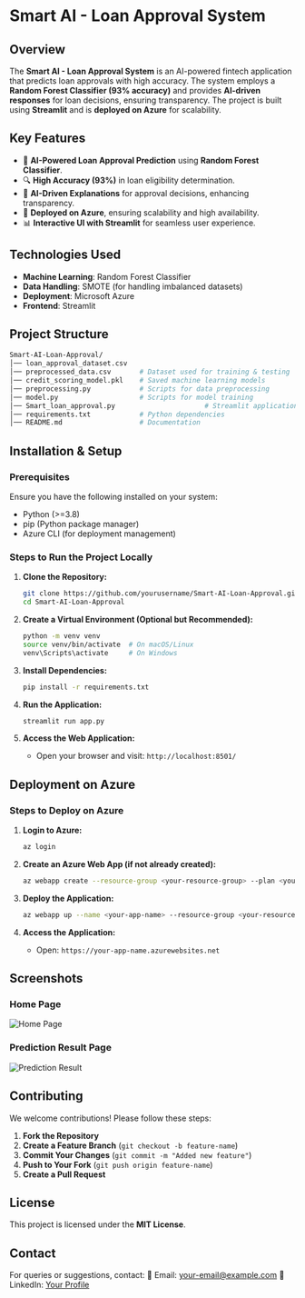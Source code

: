 # Smart AI - Loan Approval System

## **Overview**
The **Smart AI - Loan Approval System** is an AI-powered fintech application that predicts loan approvals with high accuracy. The system employs a **Random Forest Classifier (93% accuracy)** and provides **AI-driven responses** for loan decisions, ensuring transparency. The project is built using **Streamlit** and is **deployed on Azure** for scalability.

## **Key Features**
- 🏦 **AI-Powered Loan Approval Prediction** using **Random Forest Classifier**.
- 🔍 **High Accuracy (93%)** in loan eligibility determination.
- 🤖 **AI-Driven Explanations** for approval decisions, enhancing transparency.
- 🚀 **Deployed on Azure**, ensuring scalability and high availability.
- 📊 **Interactive UI with Streamlit** for seamless user experience.

## **Technologies Used**
- **Machine Learning**: Random Forest Classifier
- **Data Handling**: SMOTE (for handling imbalanced datasets)
- **Deployment**: Microsoft Azure
- **Frontend**: Streamlit

## **Project Structure**
```bash
Smart-AI-Loan-Approval/
│── loan_approval_dataset.csv
│── preprocessed_data.csv       # Dataset used for training & testing
│── credit_scoring_model.pkl    # Saved machine learning models
│── preprocessing.py            # Scripts for data preprocessing
│── model.py                    # Scripts for model training
│── Smart_loan_approval.py                      # Streamlit application
│── requirements.txt            # Python dependencies
│── README.md                   # Documentation
```

## **Installation & Setup**
### **Prerequisites**
Ensure you have the following installed on your system:
- Python (>=3.8)
- pip (Python package manager)
- Azure CLI (for deployment management)

### **Steps to Run the Project Locally**
1. **Clone the Repository:**
   ```bash
   git clone https://github.com/yourusername/Smart-AI-Loan-Approval.git
   cd Smart-AI-Loan-Approval
   ```

2. **Create a Virtual Environment (Optional but Recommended):**
   ```bash
   python -m venv venv
   source venv/bin/activate  # On macOS/Linux
   venv\Scripts\activate     # On Windows
   ```

3. **Install Dependencies:**
   ```bash
   pip install -r requirements.txt
   ```

4. **Run the Application:**
   ```bash
   streamlit run app.py
   ```

5. **Access the Web Application:**
   - Open your browser and visit: `http://localhost:8501/`

## **Deployment on Azure**
### **Steps to Deploy on Azure**
1. **Login to Azure:**
   ```bash
   az login
   ```

2. **Create an Azure Web App (if not already created):**
   ```bash
   az webapp create --resource-group <your-resource-group> --plan <your-app-service-plan> --name <your-app-name> --runtime "PYTHON:3.8"
   ```

3. **Deploy the Application:**
   ```bash
   az webapp up --name <your-app-name> --resource-group <your-resource-group>
   ```

4. **Access the Application:**
   - Open: `https://your-app-name.azurewebsites.net`

## **Screenshots**
### **Home Page**
![Home Page](screenshots/home.png)

### **Prediction Result Page**
![Prediction Result](screenshots/result.png)

## **Contributing**
We welcome contributions! Please follow these steps:
1. **Fork the Repository**
2. **Create a Feature Branch** (`git checkout -b feature-name`)
3. **Commit Your Changes** (`git commit -m "Added new feature"`)
4. **Push to Your Fork** (`git push origin feature-name`)
5. **Create a Pull Request**

## **License**
This project is licensed under the **MIT License**.

## **Contact**
For queries or suggestions, contact:
📧 Email: your-email@example.com
📌 LinkedIn: [Your Profile](https://linkedin.com/in/yourprofile)

